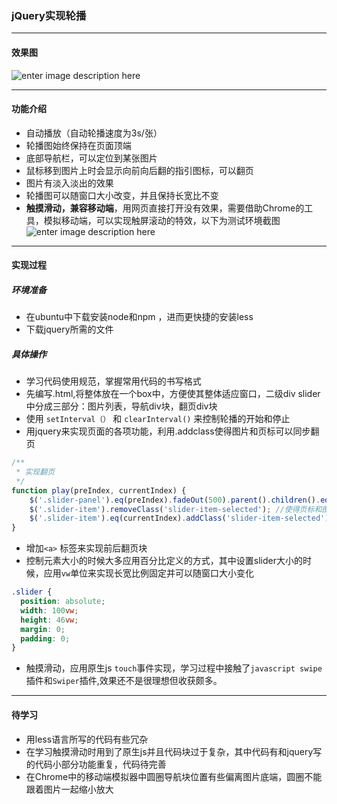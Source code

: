 ### jQuery实现轮播
***
#### 效果图
![enter image description here](http://chuantu.biz/t5/165/1502265627x1822611311.png)
***
#### 功能介绍
*  自动播放（自动轮播速度为3s/张）
*  轮播图始终保持在页面顶端
*  底部导航栏，可以定位到某张图片
*  鼠标移到图片上时会显示向前向后翻的指引图标，可以翻页
*  图片有淡入淡出的效果
*  轮播图可以随窗口大小改变，并且保持长宽比不变
*  **触摸滑动，兼容移动端**，用网页直接打开没有效果，需要借助Chrome的工具，模拟移动端，可以实现触屏滚动的特效，以下为测试环境截图![enter image description here](http://chuantu.biz/t5/165/1502265243x1910895695.png)
***
####  实现过程
##### 环境准备
* 在ubuntu中下载安装node和npm ，进而更快捷的安装less
* 下载jquery所需的文件
##### 具体操作
* 学习代码使用规范，掌握常用代码的书写格式
* 先编写.html,将整体放在一个box中，方便使其整体适应窗口，二级div slider中分成三部分：图片列表，导航div块，翻页div块
* 使用 ```setInterval（）``` 和 ```clearInterval()``` 来控制轮播的开始和停止
*  用jquery来实现页面的各项功能，利用.addclass使得图片和页标可以同步翻页
```javascript
/** 
 * 实现翻页
 */
function play(preIndex, currentIndex) { 
    $('.slider-panel').eq(preIndex).fadeOut(500).parent().children().eq(currentIndex).fadeIn(1000); //遍历方式，淡入淡出
    $('.slider-item').removeClass('slider-item-selected'); //使得页标和图片的改变同步
    $('.slider-item').eq(currentIndex).addClass('slider-item-selected'); 
}  
```
* 增加```<a>``` 标签来实现前后翻页块
* 控制元素大小的时候大多应用百分比定义的方式，其中设置slider大小的时候，应用`vw`单位来实现长宽比例固定并可以随窗口大小变化
```css
.slider {
  position: absolute;
  width: 100vw;
  height: 46vw;
  margin: 0;
  padding: 0;
}
```
* 触摸滑动，应用原生js `touch`事件实现，学习过程中接触了`javascript swipe`插件和`Swiper`插件,效果还不是很理想但收获颇多。
***
#### 待学习
* 用less语言所写的代码有些冗杂
* 在学习触摸滑动时用到了原生js并且代码块过于复杂，其中代码有和jquery写的代码小部分功能重复，代码待完善
* 在Chrome中的移动端模拟器中圆圈导航块位置有些偏离图片底端，圆圈不能跟着图片一起缩小放大

